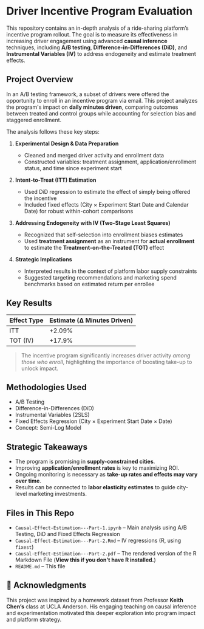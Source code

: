# Driver Incentive Program Evaluation

This repository contains an in-depth analysis of a ride-sharing platform’s incentive program rollout. The goal is to measure its effectiveness in increasing driver engagement using advanced **causal inference** techniques, including **A/B testing**, **Difference-in-Differences (DiD)**, and **Instrumental Variables (IV)** to address endogeneity and estimate treatment effects.

## Project Overview

In an A/B testing framework, a subset of drivers were offered the opportunity to enroll in an incentive program via email. This project analyzes the program's impact on **daily minutes driven**, comparing outcomes between treated and control groups while accounting for selection bias and staggered enrollment.

The analysis follows these key steps:

1. **Experimental Design & Data Preparation**
   - Cleaned and merged driver activity and enrollment data
   - Constructed variables: treatment assignment, application/enrollment status, and time since experiment start

2. **Intent-to-Treat (ITT) Estimation**
   - Used DiD regression to estimate the effect of simply being offered the incentive
   - Included fixed effects (City × Experiment Start Date and Calendar Date) for robust within-cohort comparisons

3. **Addressing Endogeneity with IV (Two-Stage Least Squares)**
   - Recognized that self-selection into enrollment biases estimates
   - Used **treatment assignment** as an instrument for **actual enrollment** to estimate the **Treatment-on-the-Treated (TOT)** effect

4. **Strategic Implications**
   - Interpreted results in the context of platform labor supply constraints
   - Suggested targeting recommendations and marketing spend benchmarks based on estimated return per enrollee

## Key Results

| Effect Type | Estimate (Δ Minutes Driven) |
|-------------|-----------------------------|
| ITT         | +2.09%                      |
| TOT (IV)    | +17.9%                      |

> The incentive program significantly increases driver activity *among those who enroll*, highlighting the importance of boosting take-up to unlock impact.

## Methodologies Used

- A/B Testing
- Difference-in-Differences (DiD)
- Instrumental Variables (2SLS)
- Fixed Effects Regression (City × Experiment Start Date × Date)
- Concept: Semi-Log Model

## Strategic Takeaways

- The program is promising in **supply-constrained cities**.
- Improving **application/enrollment rates** is key to maximizing ROI.
- Ongoing monitoring is necessary as **take-up rates and effects may vary over time**.
- Results can be connected to **labor elasticity estimates** to guide city-level marketing investments.

## Files in This Repo

- `Causal-Effect-Estimation---Part-1.ipynb` – Main analysis using A/B Testing, DiD and Fixed Effects Regression
- `Causal-Effect-Estimation---Part-2.Rmd` – IV regressions (R, using `fixest`)
- `Causal-Effect-Estimation---Part-2.pdf` – The rendered version of the R Markdown File (**View this if you don't have R installed.**)
- `README.md` – This file

## 🙏 Acknowledgments

This project was inspired by a homework dataset from Professor **Keith Chen’s** class at UCLA Anderson. His engaging teaching on causal inference and experimentation motivated this deeper exploration into program impact and platform strategy.
